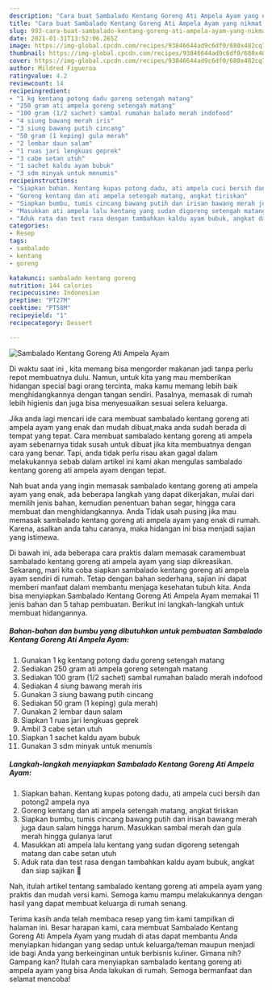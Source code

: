 ```yaml
---
description: "Cara buat Sambalado Kentang Goreng Ati Ampela Ayam yang nikmat Untuk Jualan"
title: "Cara buat Sambalado Kentang Goreng Ati Ampela Ayam yang nikmat Untuk Jualan"
slug: 993-cara-buat-sambalado-kentang-goreng-ati-ampela-ayam-yang-nikmat-untuk-jualan
date: 2021-01-31T13:52:06.265Z
image: https://img-global.cpcdn.com/recipes/93846644ad9c6df0/680x482cq70/sambalado-kentang-goreng-ati-ampela-ayam-foto-resep-utama.jpg
thumbnail: https://img-global.cpcdn.com/recipes/93846644ad9c6df0/680x482cq70/sambalado-kentang-goreng-ati-ampela-ayam-foto-resep-utama.jpg
cover: https://img-global.cpcdn.com/recipes/93846644ad9c6df0/680x482cq70/sambalado-kentang-goreng-ati-ampela-ayam-foto-resep-utama.jpg
author: Mildred Figueroa
ratingvalue: 4.2
reviewcount: 14
recipeingredient:
- "1 kg kentang potong dadu goreng setengah matang"
- "250 gram ati ampela goreng setengah matang"
- "100 gram (1/2 sachet) sambal rumahan balado merah indofood"
- "4 siung bawang merah iris"
- "3 siung bawang putih cincang"
- "50 gram (1 keping) gula merah"
- "2 lembar daun salam"
- "1 ruas jari lengkuas geprek"
- "3 cabe setan utuh"
- "1 sachet kaldu ayam bubuk"
- "3 sdm minyak untuk menumis"
recipeinstructions:
- "Siapkan bahan. Kentang kupas potong dadu, ati ampela cuci bersih dan potong2 ampela nya"
- "Goreng kentang dan ati ampela setengah matang, angkat tiriskan"
- "Siapkan bumbu, tumis cincang bawang putih dan irisan bawang merah juga daun salam hingga harum. Masukkan sambal merah dan gula merah hingga gulanya larut"
- "Masukkan ati ampela lalu kentang yang sudan digoreng setengah matang dan cabe setan utuh"
- "Aduk rata dan test rasa dengan tambahkan kaldu ayam bubuk, angkat dan siap sajikan 🙏"
categories:
- Resep
tags:
- sambalado
- kentang
- goreng

katakunci: sambalado kentang goreng 
nutrition: 144 calories
recipecuisine: Indonesian
preptime: "PT27M"
cooktime: "PT58M"
recipeyield: "1"
recipecategory: Dessert

---
```



![Sambalado Kentang Goreng Ati Ampela Ayam](https://img-global.cpcdn.com/recipes/93846644ad9c6df0/680x482cq70/sambalado-kentang-goreng-ati-ampela-ayam-foto-resep-utama.jpg)

Di waktu  saat ini , kita memang bisa mengorder makanan jadi tanpa perlu repot membuatnya dulu. Namun, untuk kita yang mau memberikan hidangan special bagi orang tercinta, maka kamu memang lebih baik menghidangkannya dengan tangan sendiri. Pasalnya, memasak di rumah lebih higienis dan juga bisa menyesuaikan sesuai selera keluarga.

Jika anda lagi mencari ide cara membuat sambalado kentang goreng ati ampela ayam yang enak dan mudah dibuat,maka anda sudah berada di tempat yang tepat. Cara membuat sambalado kentang goreng ati ampela ayam  sebenarnya tidak susah untuk dibuat jika kita membuatnya dengan cara yang benar. Tapi, anda tidak perlu risau akan gagal dalam melakukannya 
sebab dalam artikel ini kami akan mengulas sambalado kentang goreng ati ampela ayam dengan tepat.  



Nah buat anda yang ingin memasak sambalado kentang goreng ati ampela ayam yang enak, ada beberapa langkah yang dapat dikerjakan, mulai dari memilih jenis bahan, kemudian penentuan bahan segar, hingga cara membuat dan menghidangkannya. Anda Tidak usah pusing jika mau memasak sambalado kentang goreng ati ampela ayam yang enak di rumah. Karena, asalkan anda  tahu caranya, maka hidangan ini bisa menjadi sajian yang istimewa.

Di bawah ini, ada beberapa cara praktis  dalam memasak caramembuat sambalado kentang goreng ati ampela ayam yang siap dikreasikan. Sekarang, mari kita coba siapkan sambalado kentang goreng ati ampela ayam sendiri di rumah. Tetap dengan bahan sederhana, sajian ini dapat memberi manfaat dalam membantu menjaga kesehatan tubuh kita. Anda bisa menyiapkan Sambalado Kentang Goreng Ati Ampela Ayam memakai 11 jenis bahan dan 5 tahap pembuatan. Berikut ini langkah-langkah untuk membuat hidangannya.

<!--inarticleads1-->

##### Bahan-bahan dan bumbu yang dibutuhkan untuk pembuatan Sambalado Kentang Goreng Ati Ampela Ayam:

1. Gunakan 1 kg kentang potong dadu goreng setengah matang
1. Sediakan 250 gram ati ampela goreng setengah matang
1. Sediakan 100 gram (1/2 sachet) sambal rumahan balado merah indofood
1. Sediakan 4 siung bawang merah iris
1. Gunakan 3 siung bawang putih cincang
1. Sediakan 50 gram (1 keping) gula merah)
1. Gunakan 2 lembar daun salam
1. Siapkan 1 ruas jari lengkuas geprek
1. Ambil 3 cabe setan utuh
1. Siapkan 1 sachet kaldu ayam bubuk
1. Gunakan 3 sdm minyak untuk menumis




<!--inarticleads2-->

##### Langkah-langkah menyiapkan Sambalado Kentang Goreng Ati Ampela Ayam:

1. Siapkan bahan. Kentang kupas potong dadu, ati ampela cuci bersih dan potong2 ampela nya
1. Goreng kentang dan ati ampela setengah matang, angkat tiriskan
1. Siapkan bumbu, tumis cincang bawang putih dan irisan bawang merah juga daun salam hingga harum. Masukkan sambal merah dan gula merah hingga gulanya larut
1. Masukkan ati ampela lalu kentang yang sudan digoreng setengah matang dan cabe setan utuh
1. Aduk rata dan test rasa dengan tambahkan kaldu ayam bubuk, angkat dan siap sajikan 🙏




Nah, itulah artikel tentang  sambalado kentang goreng ati ampela ayam  yang praktis dan mudah versi kami. Semoga kamu mampu melakukannya dengan hasil yang dapat membuat keluarga di rumah senang. 

Terima kasih anda telah membaca resep yang tim kami tampilkan di halaman ini. Besar harapan kami, cara membuat  Sambalado Kentang Goreng Ati Ampela Ayam yang mudah di atas dapat membantu Anda menyiapkan hidangan yang sedap untuk keluarga/teman maupun menjadi ide bagi Anda yang berkeinginan untuk berbisnis kuliner. Gimana nih? Gampang kan? Itulah cara menyiapkan sambalado kentang goreng ati ampela ayam yang bisa Anda lakukan di rumah. Semoga bermanfaat dan selamat mencoba!

